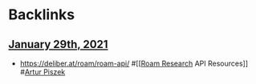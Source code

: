 
# Backlinks
## [January 29th, 2021](<January 29th, 2021.md>)
- https://deliber.at/roam/roam-api/ #[[[Roam Research](<[[Roam Research.md>) API Resources]] #[Artur Piszek](<Artur Piszek.md>)

